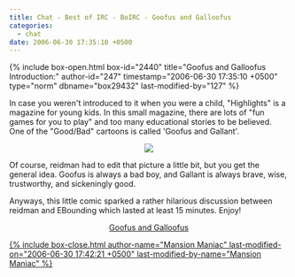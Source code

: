 ```yaml
---
title: Chat - Best of IRC - BoIRC - Goofus and Galloofus
categories:
  - chat
date: 2006-06-30 17:35:10 +0500
---
```

{% include box-open.html box-id="2440" title="Goofus and Galloofus Introduction:" author-id="247" timestamp="2006-06-30 17:35:10 +0500" type="norm" dbname="box29432" last-modified-by="127" %}
<p>
In case you weren't introduced to it when you were a child, "Highlights" is a magazine for young kids. In this small magazine, there are lots of "fun games for you to play" and too many educational stories to be believed. One of the "Good/Bad" cartoons is called 'Goofus and Gallant'.
</p>

<p>
<div align="center"><img src="http://starmen.net/chat/boirc/gng.png" /></div>
</p>

<p>
Of course, reidman had to edit that picture a little bit, but you get the general idea. Goofus is always a bad boy, and Gallant is always brave, wise, trustworthy, and sickeningly good.
</p>

<p>
Anyways, this little comic sparked a rather hilarious discussion between reidman and EBounding which lasted at least 15 minutes. Enjoy!
</p>

<p>
<div align="center"><a href="http://starmen.net/chat/boirc/gng.html" />Goofus and Galloofus</div>
</p>
{% include box-close.html author-name="Mansion Maniac" last-modified-on="2006-06-30 17:42:21 +0500" last-modified-by-name="Mansion Maniac" %}
